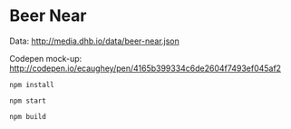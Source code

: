 # Beer Near

Data: http://media.dhb.io/data/beer-near.json

Codepen mock-up: http://codepen.io/ecaughey/pen/4165b399334c6de2604f7493ef045af2

```
npm install

npm start

npm build
```
